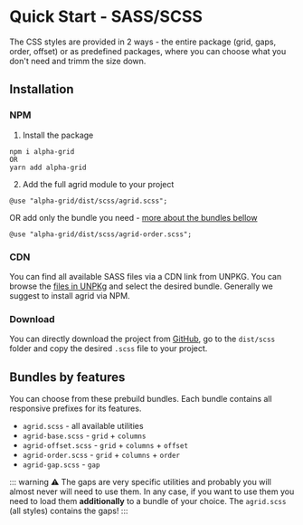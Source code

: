 # Quick Start - SASS/SCSS

The CSS styles are provided in 2 ways - the entire package (grid, gaps, order, offset) or as predefined packages, where you can choose what you don't need and trimm the size down.


## Installation

### NPM
1) Install the package
   
```
npm i alpha-grid
OR
yarn add alpha-grid
```

2) Add the full agrid module to your project

`@use "alpha-grid/dist/scss/agrid.scss";`

OR add only the bundle you need - [more about the bundles bellow](/guide/sass.md#bundles-by-features)

`@use "alpha-grid/dist/scss/agrid-order.scss";`



### CDN
You can find all available SASS files via a CDN link from UNPKG. You can browse the [files in UNPKg](https://unpkg.com/browse/alpha-grid@1.4.0/dist/) and select the desired bundle. Generally we suggest to install agrid via NPM.

### Download
You can directly download the project from [GitHub](https://github.com/icanteven-code/alpha-grid), go to the `dist/scss` folder and copy the desired `.scss` file to your project.


## Bundles by features
You can choose from these prebuild bundles. Each bundle contains all responsive prefixes for its features.
- `agrid.scss` - all available utilities
- `agrid-base.scss` - `grid` + `columns`
- `agrid-offset.scss` - `grid` + `columns` + `offset`
- `agrid-order.scss` - `grid` + `columns` + `order`
- `agrid-gap.scss` - `gap`

::: warning
⚠️ The gaps are very specific utilities and probably you will almost never will need to use them. In any case, if you want to use them you need to load them **additionally** to a bundle of your choice. The `agrid.scss` (all styles) contains the gaps!
:::
